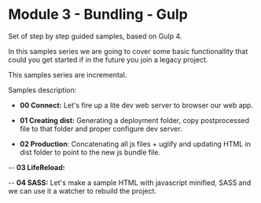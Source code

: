 # Module 3 - Bundling - Gulp

Set of step by step guided samples, based on Gulp 4.

In this samples series we are going to cover some basic functionallity that
could you get started if in the future you join a legacy project.

This samples series are incremental.

Samples description:

- **00 Connect:** Let's fire up a lite dev web server to browser our web app.

- **01 Creating dist:** Generating a deployment folder, copy postprocessed file to that folder and proper configure dev server.

- **02 Production**: Concatenating all js files + uglify and updating HTML in
dist folder to point to the new js bundle file.

-- **03 LifeReload:**

-- **04 SASS:** Let's make a sample HTML with javascript minified, SASS and we can use it a watcher to rebuild the project.
